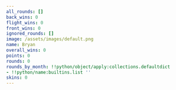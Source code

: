 ```yaml
---
all_rounds: []
back_wins: 0
flight_wins: 0
front_wins: 0
ignored_rounds: []
image: /assets/images/default.png
name: Bryan
overall_wins: 0
points: 0
rounds: 0
rounds_by_month: !!python/object/apply:collections.defaultdict
- !!python/name:builtins.list ''
skins: 0
---
```

